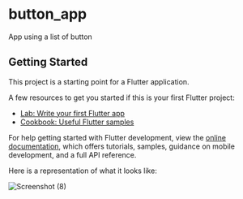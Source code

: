 # button_app

App using a list of button

## Getting Started

This project is a starting point for a Flutter application.

A few resources to get you started if this is your first Flutter project:

- [Lab: Write your first Flutter app](https://docs.flutter.dev/get-started/codelab)
- [Cookbook: Useful Flutter samples](https://docs.flutter.dev/cookbook)

For help getting started with Flutter development, view the
[online documentation](https://docs.flutter.dev/), which offers tutorials,
samples, guidance on mobile development, and a full API reference.

Here is a representation of what it looks like:

















![Screenshot (8)](https://user-images.githubusercontent.com/70072840/226757783-78cdf840-faf1-4f8c-9388-1b8a2c0bdfb9.png)
